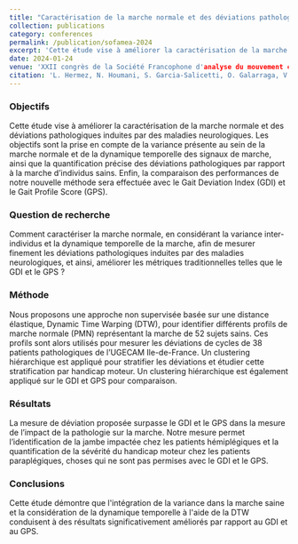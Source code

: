 ```yaml
---
title: "Caractérisation de la marche normale et des déviations pathologiques dues aux maladies neurologiques : étude comparative des mesures de déviations de la marche"
collection: publications
category: conferences
permalink: /publication/sofamea-2024
excerpt: 'Cette étude vise à améliorer la caractérisation de la marche normale et des déviations pathologiques induites par des maladies neurologiques.'
date: 2024-01-24
venue: 'XXII congrès de la Société Francophone d'analyse du mouvement chez l'enfant et l'adulte (SOFAMEA)'
citation: 'L. Hermez, N. Houmani, S. Garcia-Salicetti, O. Galarraga, V. Vigneron. "Caractérisation de la marche normale et des déviations pathologiques dues aux maladies neurologiques : étude comparative des mesures de déviations de la marche", XXII congrès de la Société Francophone d'analyse du mouvement chez l'enfant et l'adulte (SOFAMEA), Jan 2024, Nantes (France), France'
---
```


### Objectifs 
Cette étude vise à améliorer la caractérisation de la marche normale et des déviations pathologiques induites par des maladies neurologiques. Les objectifs sont la prise en compte de la variance présente au sein de la marche normale et de la dynamique temporelle des signaux de marche, ainsi que la quantification précise des déviations pathologiques par rapport à la marche d’individus sains. Enfin, la comparaison des performances de notre nouvelle méthode sera effectuée avec le Gait Deviation Index (GDI) et le Gait Profile Score (GPS).

### Question de recherche 
Comment caractériser la marche normale, en considérant la variance inter-individus et la dynamique temporelle de la marche, afin de mesurer finement les déviations pathologiques induites par des maladies neurologiques, et ainsi, améliorer les métriques traditionnelles telles que le GDI et le GPS ?

### Méthode 
Nous proposons une approche non supervisée basée sur une distance élastique, Dynamic Time Warping (DTW), pour identifier différents profils de marche normale (PMN) représentant la marche de 52 sujets sains. Ces profils sont alors utilisés pour mesurer les déviations de cycles de 38 patients pathologiques de l’UGECAM Ile-de-France. Un clustering hiérarchique est appliqué pour stratifier les déviations et étudier cette stratification par handicap moteur. Un clustering hiérarchique est également appliqué sur le GDI et GPS pour comparaison.

### Résultats  
La mesure de déviation proposée surpasse le GDI et le GPS dans la mesure de l’impact de la pathologie sur la marche. Notre mesure permet l’identification de la jambe impactée chez les patients hémiplégiques et la quantification de la sévérité du handicap moteur chez les patients paraplégiques, choses qui ne sont pas permises avec le GDI et le GPS.

### Conclusions 
Cette étude démontre que l'intégration de la variance dans la marche saine et la considération de la dynamique temporelle à l'aide de la DTW conduisent à des résultats significativement améliorés par rapport au GDI et au GPS.
